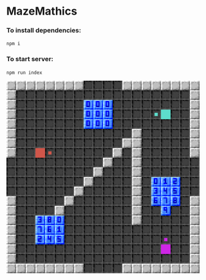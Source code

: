 # MazeMathics

### To install dependencies:
```
npm i
```

### To start server:
```
npm run index
```

![Screenshot](https://raw.githubusercontent.com/Eczbek/Eczbek/main/Screenshot_20230127_170149.png)
